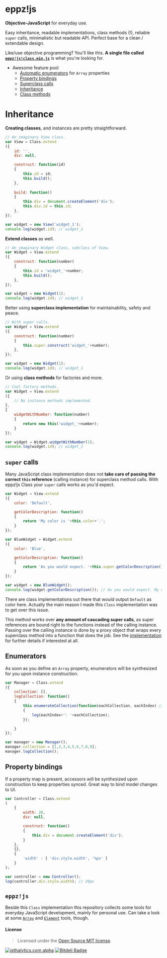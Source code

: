 eppz!js
=======

**Objective-JavaScript** for everyday use.

Easy inheritance, readable implementations, class methods (!), reliable `super` calls, minimalistic but readable API. Perfect base for a clean / extendable design.

Like/use objective programming? You'll like this. **A single file called [`eppz!js!class.min.js`](https://github.com/eppz/eppz-js/blob/master/build/eppz!js!class.min.js)** is what you're looking for.

* Awesome feature pool
    + [Automatic enumerators](#enumerators) for `Array` properties
    + [Property bindings](#bindings)
    + [Superclass calls](#super)
    + [Inheritance](#inheritance)
    + [Class methods](#class_methods)


<a name="inheritance"></a>
# Inheritance

**Creating classes**, and instances are pretty straightforward.
```JavaScript
// An imaginary View class.
var View = Class.extend
({
    id: '',
    div: null,

    construct: function(id)
    {
        this.id = id;
        this.build();
    },
    
    build: function()
    {
        this.div = document.createElement('div');
        this.div.id = this.id;
    },
});

var widget = new View('widget_1');
console.log(widget.id); // widget_1
```

**Extend classes** as well.
```JavaScript
// An imaginary Widget class, subclass of View.
var Widget = View.extend
({
    construct: function(number)
    {
        this.id = 'widget_'+number;
        this.build();
    },
});

var widget = new Widget(1);
console.log(widget.id); // widget_1
```

Better using **superclass implementation** for maintainability, safety and peace.
```JavaScript
// With super calls.
var Widget = View.extend
({
    construct: function(number)
    {
        this.super.construct('widget_'+number);
    },
});

var widget = new Widget(1);
console.log(widget.id); // widget_1
```

<a name="class_methods"></a>
Or using **class methods** for factories and more.
```JavaScript
// Cool factory methods.
var Widget = View.extend
({
    // No instance methods implemented.
},
{
    widgetWithNumber: function(number)
    {
        return new this('widget_'+number);
    }
});

var widget = Widget.widgetWithNumber(1);
console.log(widget.id); // widget_1
```

<a name="super"></a>
## `super` calls

Many JavaScript class implementation does not **take care of passing the correct `this` reference** (calling instance) for superclass method calls. With eppz!js Class your `super` calls works as you'd expect.
```JavaScript
var Widget = View.extend
({
    color: 'Default',

    getColorDescription: function()
    {
        return 'My color is '+this.color+'.';
    }
});

var BlueWidget = Widget.extend
({
    color: 'Blue',

    getColorDescription: function()
    {
        return 'As you would expect. '+this.super.getColorDescription();
    }
});

var widget = new BlueWidget();
console.log(widget.getColorDescription()); // As you would expect. My color is Blue.
```
There are class implementations out there that would output `Default` as color here. Actually the main reason I made this `Class` implementation was to get over this issue.

This method works over **any amount of cascading super calls**, as super references are bound right to the functions instead of the calling instance. Passing over the calling instance is done by a proxy object that wraps every superclass method into a function that does the job. See the [implementation](https://github.com/eppz/eppz-js/blob/master/Classes/eppz!kit/Class.js) for further details if interested at all.


<a name="enumerators"></a>
## Enumerators

As soon as you define an `Array` property, enumerators will be synthesized for you upon instance construction.
```JavaScript
var Manager = Class.extend
({
    collection: [],
    logCollection: function()
    {
        this.enumerateCollection(function(eachCollection, eachIndex) // Created automagically.
        {
            log(eachIndex+': '+eachCollection);
        });

    }
});

var manager = new Manager();
manager.collection = [1,2,3,4,5,6,7,8,9];
manager.logCollection();
```

<a name="bindings"></a>
## Property bindings

If a property map is present, accessors will be synthesized upon construction to keep properties synced. Great way to bind model changes to UI.
```JavaScript
var Controller = Class.extend
(
    {
        width: 20,
        div: null,

        construct: function()
        {
            this.div = document.createElement('div');
        }
    },
    {},
    {
        'width' : [ 'div.style.width', '%px' ]
    }
);

var controller = new Controller();
log(controller.div.style.width); // 20px
```


## `eppz!js`

Beside this `Class` implementation this repository collects some tools for everyday JavaScript development, mainly for personal use. Can take a look at some [`Array`](https://github.com/eppz/eppz-js/blob/master/Classes/eppz!js/Array.js) and [`Element`](https://github.com/eppz/eppz-js/blob/master/Classes/eppz!js/Element.js) tools, though.


#### License
> Licensed under the [Open Source MIT license](http://en.wikipedia.org/wiki/MIT_License).

[![githalytics.com alpha](https://cruel-carlota.pagodabox.com/02949f8d26ad5362c8cbed6962cef669 "githalytics.com")](http://githalytics.com/eppz/eppz-js)
[![Bitdeli Badge](https://d2weczhvl823v0.cloudfront.net/eppz/eppz-js/trend.png)](https://bitdeli.com/free "Bitdeli Badge")


